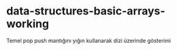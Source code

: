 # data-structures-basic-arrays-working
 Temel pop push mantığını yığın kullanarak dizi üzerinde gösterimi 

